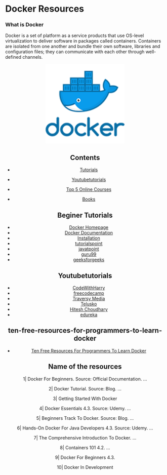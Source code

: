 # Docker Resources
### What is Docker
Docker is a set of platform as a service products that use OS-level virtualization to deliver software in packages called containers. Containers are isolated from one another and bundle their own software, libraries and configuration files; they can communicate with each other through well-defined channels. 

<div align="center">
	<code><img height="250" src="https://raw.githubusercontent.com/github/explore/80688e429a7d4ef2fca1e82350fe8e3517d3494d/topics/docker/docker.png"></code>
</div>
<div align="center">

## Contents

- [Tutorials](#beginer-tutorials)<br/> 

- [ Youtubetutorials](#beginer-tutorials)<br/> 

- [Top 5 Online Courses](#beginer-tutorials)<br/> 

- [Books](#beginer-tutorials)<br/> 

## Beginer Tutorials

- [Docker Homepage ](https://www.docker.com/)
- [Docker Documentation](https://docs.docker.com/)
- [Installation](https://docs.docker.com/get-docker/)
- [tutorialspoint](https://www.tutorialspoint.com/docker/index.htm)
- [javatpoint](https://www.javatpoint.com/docker-tutorial)
- [guru99](https://www.guru99.com/docker-tutorial.html)
- [geeksforgeeks](https://www.geeksforgeeks.org/introduction-to-docker/)

## Youtubetutorials
- [CodeWithHarry](https://www.youtube.com/watch?v=Gw2Jrid4SaQ&t=4649s)
- [freecodecamp](https://www.youtube.com/watch?v=fqMOX6JJhGo) 
- [Traversy Media](https://www.youtube.com/watch?v=Kyx2PsuwomE&t=3s)
- [Telusko](https://www.youtube.com/watch?v=u-YWtdbpEhQ)
- [Hitesh Choudhary](https://www.youtube.com/playlist?list=PLRAV69dS1uWTJLvDP4Veld5F05rJAmOcp)
- [edureka](https://www.youtube.com/watch?v=RSIstPUiEjY)

## ten-free-resources-for-programmers-to-learn-docker
- [Ten Free Resources For Programmers To Learn Docker](https://analyticsindiamag.com/ten-free-resources-for-programmers-to-learn-docker/)

## Name of the resources
1| Docker For Beginners. Source: Official Documentation. ...

2| Docker Tutorial. Source: Blog. ...

3| Getting Started With Docker

4| Docker Essentials 4.3. Source: Udemy. ...

5| Beginners Track To Docker. Source: Blog. ...

6| Hands-On Docker For Java Developers 4.3. Source: Udemy. ...

7| The Comprehensive Introduction To Docker. ...

8| Containers 101 4.2. ...

9| Docker For Beginners 4.3.

10| Docker In Development

